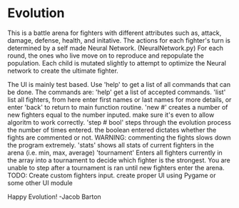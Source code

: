 # Evolution
This is a battle arena for fighters with different attributes such as, attack, damage, defense, health, and initative.
The actions for each fighter's turn is determined by a self made Neural Network. (NeuralNetwork.py)
For each round, the ones who live move on to reproduce and repopulate the population.
Each child is mutated slightly to attempt to optimize the Neural network to create the ultimate fighter.

The UI is mainly test based. Use 'help' to get a list of all commands that can be done. The commands are:
  'help' get a list of accepted commands.
  'list' list all fighters, from here enter first names or last names for more details, or enter 'back' to return to main function routine.
  'new #' creates a number of new fighters equal to the number inputed. make sure it's even to allow algoritm to work correctly.
  'step # bool' steps through the evolution process the number of times entered. the boolean entered dictates whether the fights are commented or not.
    WARNING: commenting the fights slows down the program extremely.
  'stats' shows all stats of current fighters in the arena (i.e. min, max, average)
  'tournament' Enters all fighters currently in the array into a tournament to decide which fighter is the strongest. You are unable to step after a tournament is ran until new fighters enter the arena.
TODO:
  Create custom fighters input.
  create proper UI using Pygame or some other UI module
  
  
Happy Evolution!
  -Jacob Barton
